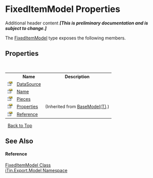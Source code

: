 # FixedItemModel Properties
Additional header content _**\[This is preliminary documentation and is subject to change.\]**_

The <a href="bb73ebda-8ef9-06b7-7a9e-53204c5cac11">FixedItemModel</a> type exposes the following members.


## Properties
&nbsp;<table><tr><th></th><th>Name</th><th>Description</th></tr><tr><td>![Public property](media/pubproperty.gif "Public property")</td><td><a href="6ef68624-67b9-08d7-4f67-72f4bac48770">DataSource</a></td><td /></tr><tr><td>![Public property](media/pubproperty.gif "Public property")</td><td><a href="c59c3c1f-7a00-9138-195a-eb26d318d31f">Name</a></td><td /></tr><tr><td>![Public property](media/pubproperty.gif "Public property")</td><td><a href="076ae341-2483-075c-fbd8-b251dbc9172f">Pieces</a></td><td /></tr><tr><td>![Public property](media/pubproperty.gif "Public property")</td><td><a href="7e88785e-5670-4515-defa-d3f60ae16111">Properties</a></td><td> (Inherited from <a href="6632f561-4175-f1f2-939c-ac8b10159529">BaseModel(T)</a>.)</td></tr><tr><td>![Public property](media/pubproperty.gif "Public property")</td><td><a href="7d5087d3-344c-ca9f-3645-fbb617172173">Reference</a></td><td /></tr></table>&nbsp;
<a href="#fixeditemmodel-properties">Back to Top</a>

## See Also


#### Reference
<a href="bb73ebda-8ef9-06b7-7a9e-53204c5cac11">FixedItemModel Class</a><br /><a href="ef57ffcc-e95e-b212-5a46-9aa6f5a3511f">iTin.Export.Model Namespace</a><br />